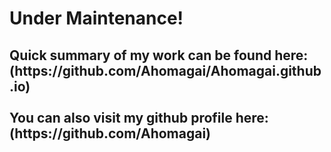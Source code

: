 <!DOCTYPE HTML>
<html>
   <h1> Under Maintenance! </h1>
      <h2> Quick summary of my work can be found here: (https://github.com/Ahomagai/Ahomagai.github.io) <br/> <br/>
         You can also visit my github profile here: (https://github.com/Ahomagai)
            </h2>
</html>
